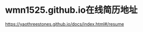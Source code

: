# wmn1525.github.io在线简历地址

<a href="https://yaothreestones.github.io/docs/index.html#/resume">https://yaothreestones.github.io/docs/index.html#/resume</a>
